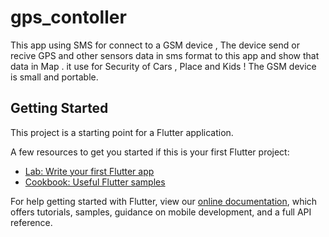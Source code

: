 # gps_contoller
This app using SMS for connect to a GSM device , The device send or recive GPS and other sensors data in sms format to this app and show that data in Map .
it use for Security of Cars , Place and Kids ! The GSM device is small and portable.

## Getting Started

This project is a starting point for a Flutter application.

A few resources to get you started if this is your first Flutter project:

- [Lab: Write your first Flutter app](https://flutter.dev/docs/get-started/codelab)
- [Cookbook: Useful Flutter samples](https://flutter.dev/docs/cookbook)

For help getting started with Flutter, view our
[online documentation](https://flutter.dev/docs), which offers tutorials,
samples, guidance on mobile development, and a full API reference.
